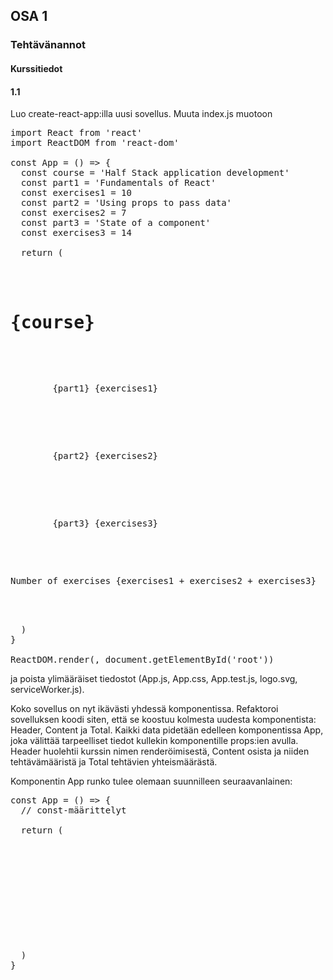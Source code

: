 ## OSA 1
### Tehtävänannot

#### Kurssitiedot
#### 1.1
Luo create-react-app:illa uusi sovellus. Muuta index.js muotoon

<pre>import React from 'react'
import ReactDOM from 'react-dom'

const App = () => {
  const course = 'Half Stack application development'
  const part1 = 'Fundamentals of React'
  const exercises1 = 10
  const part2 = 'Using props to pass data'
  const exercises2 = 7
  const part3 = 'State of a component'
  const exercises3 = 14

  return (
    <div>
      <h1>{course}</h1>
      <p>
        {part1} {exercises1}
      </p>
      <p>
        {part2} {exercises2}
      </p>
      <p>
        {part3} {exercises3}
      </p>
      <p>Number of exercises {exercises1 + exercises2 + exercises3}</p>
    </div>
  )
}

ReactDOM.render(<App />, document.getElementById('root'))</pre>

ja poista ylimääräiset tiedostot (App.js, App.css, App.test.js, logo.svg, serviceWorker.js).

Koko sovellus on nyt ikävästi yhdessä komponentissa. Refaktoroi sovelluksen koodi siten, että se koostuu kolmesta uudesta komponentista: Header, Content ja Total. Kaikki data pidetään edelleen komponentissa App, joka välittää tarpeelliset tiedot kullekin komponentille props:ien avulla. Header huolehtii kurssin nimen renderöimisestä, Content osista ja niiden tehtävämääristä ja Total tehtävien yhteismäärästä.

Komponentin App runko tulee olemaan suunnilleen seuraavanlainen:

<pre>const App = () => {
  // const-määrittelyt

  return (
    <div>
      <Header course={course} />
      <Content ... />
      <Total ... />
    </div>
  )
}</pre>
